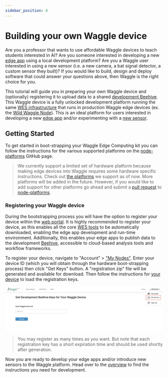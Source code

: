 ```yaml
---
sidebar_position: 6
---
```


# Building your own Waggle device

Are you a professor that wants to use affordable Waggle devices to teach students interested in AI? Are you someone interested in developing a new [edge app](./edge-apps/1-intro-to-edge-apps.md) using a local development platform? Are you a Waggle user interested in using a new sensor (i.e. a new camera, a bat signal detector, a custom sensor they built)? If you would like to build, design and deploy software that could answer your questions above, then Waggle is the right choice for you.

This tutorial will guide you in preparing your own Waggle device and (optionally) registering it to upload data to a shared [development Beehive](../about/architecture.md#beehive). This Waggle device is a fully unlocked development platform running the same [WES infrastructure](../about/architecture.md#waggle-edge-stack-wes) that runs in production Waggle edge devices (ex. the [Wild Waggle Node](../about/architecture.md#wild-waggle-node)). This is an ideal platform for users interested in developing a new [edge app](./edge-apps/1-intro-to-edge-apps.md) and/or experimenting with a [new sensor](./access-waggle-sensors.md#bring-your-own-sensor-to-waggle).

## Getting Started

To get started in boot-strapping your Waggle Edge Computing kit you can follow the instructions for the various supported platforms on the [node-platforms](https://github.com/waggle-sensor/node-platforms) GitHub page.

> We currently support a limited set of hardware platform because making edge devices into Waggle requires some hardware specific instructions. Check out [the platforms](https://github.com/waggle-sensor/node-platforms#supported-platforms) we support as of now. More platforms will be added in the future. However, if you would like to add support for other platforms go ahead and submit a [pull request](https://docs.github.com/en/pull-requests/collaborating-with-pull-requests/proposing-changes-to-your-work-with-pull-requests/creating-a-pull-request) to [node-platforms](https://github.com/waggle-sensor/node-platforms).

### Registering your Waggle device

During the bootstrapping process you will have the option to register your device within the [web portal](https://portal.sagecontinuum.org). It is highly recommended to register your device, as this enables all the core [WES tools](../about/architecture.md#waggle-edge-stack-wes) to be automatically downloaded, enabling the edge app development and run-time environment. Additionally, this enables your edge apps to publish data to the development [Beehive](../about/architecture.md#beehive), accessible to cloud-based analysis tools and workflow frameworks.

To register your device, navigate to "Account" > ["My Nodes"](https://portal.sagecontinuum.org/account/my-nodes). Enter your device ID (which you will obtain through the hardware boot-strapping process) then click "Get Keys" button. A "registration zip" file will be generated and available for download. Then follow the instructions for [your device](https://github.com/waggle-sensor/node-platforms) to load the registration keys.

![Figure 1: Registering my devices](./images/sage-my-devices.png)
> You may register as many times as you want. But note that each registration key has a short expiration time and should be used shortly after generation.

Now you are ready to develop your edge apps and/or introduce new sensors to the Waggle platform. Head over to the [overview](../about/overview.md) to find the instructions you need for development.
